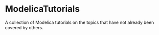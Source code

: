 # ModelicaTutorials
A collection of Modelica tutorials on the topics that have not already been covered by others.
